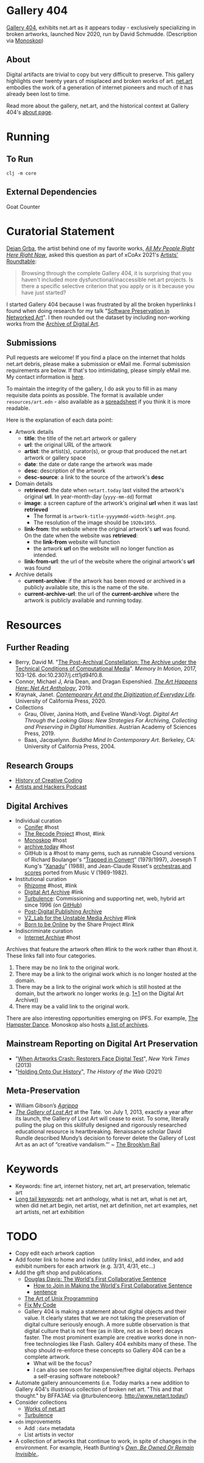 # Gallery 404

[Gallery 404](http://www.netart.today/), exhibits net.art as it appears today - exclusively specializing in broken artworks, launched Nov 2020, run by David Schmudde. (Description via [Monoskop](https://monoskop.org/Net_art))

## About

Digital artifacts are trivial to copy but very difficult to preserve. This gallery highlights over twenty years of misplaced and broken works of art. [net.art](https://en.wikipedia.org/wiki/Net.art) embodies the work of a generation of internet pioneers and much of it has already been lost to time.

Read more about the gallery, net.art, and the historical context at Gallery 404's [about page](http://www.netart.today/pages/about.html).

# Running

## To Run

`clj -m core`

## External Dependencies

Goat Counter

# Curatorial Statement

[Dejan Grba](http://dejangrba.org/), the artist behind one of my favorite works, *[All My People Right Here Right Now](http://dejangrba.org/art-projects/en/2003-all-my-people/index.html)*, asked this question as part of xCoAx 2021's [Artists' Roundtable](https://2021.xcoax.org/artworks2/):

> Browsing through the complete Gallery 404, it is surprising that you haven't included more dysfunctional/inaccessible net.art projects. Is there a specific selective criterion that you apply or is it because you have just started?

I started Gallery 404 because I was frustrated by all the broken hyperlinks I found when doing research for my talk "[Software Preservation in Networked Art](https://nexa.polito.it/mercoledi-133)". I then rounded out the dataset by including non-working works from the [Archive of Digital Art](https://www.digitalartarchive.at/database/general/work/1-1.html).

## Submissions

Pull requests are welcome! If you find a place on the internet that holds net.art debris, please make a submission or eMail me. Formal submission requirements are below. If that's too intimidating, please simply eMail me. My contact information is [here](https://schmud.de/pages/about.html).

To maintain the integrity of the gallery, I do ask you to fill in as many requisite data points as possible. The format is available under `resources/art.edn` - also available as a [spreadsheet](https://airtable.com/shrhfvcQCI9R30J5F/tbl9PWDyk2nyBLy7R) if you think it is more readable.

Here is the explanation of each data point:

- Artwork details
    - **title**: the title of the net.art artwork or gallery
    - **url**: the original URL of the artwork
    - **artist**: the artist(s), curator(s), or group that produced the net.art artwork or gallery space
    - **date**: the date or date range the artwork was made
    - **desc**: description of the artwork
    - **desc-source**: a link to the source of the artwork's **desc**
- Domain details
    - **retrieved**: the date when `netart.today` last visited the artwork's original **url**. In year-month-day (`yyyy-mm-dd`) format
    - **image**: a screen capture of the artwork's original **url** when it was last **retrieved**
        - The format is `artwork-title-yyyymmdd-width-height.png`.
        - The resolution of the image should be `1920x1055`.
    - **link-from**: the website where the original artwork's **url** was found. On the date when the website was **retrieved**:
        - the **link-from** website will function
        - the artwork **url** on the website will no longer function as intended.
    - **link-from-url**: the url of the website where the original artwork's **url** was found
- Archive details
    - **current-archive**: if the artwork has been moved or archived in a publicly available site, this is the name of the site.
    - **current-archive-url**: the url of the **current-archive** where the artwork is publicly available and running today.

# Resources

## Further Reading

- Berry, David M. "[The Post-Archival Constellation: The Archive under the Technical Conditions of Computational Media](https://doi.org/10.2307/j.ctt1jd94f0.8)". *Memory In Motion*, 2017, 103-126. doi:10.2307/j.ctt1jd94f0.8.
- Connor, Michael J, Aria Dean, and Dragan Espenshied. *[The Art Happens Here: Net Art Anthology](https://rhizomedotorg.myshopify.com/products/the-art-happens-here-net-art-anthology)*, 2019.
- Kraynak, Janet. *[Contemporary Art and the Digitization of Everyday Life](https://www.ucpress.edu/book/9780520303911/contemporary-art-and-the-digitization-of-everyday-life)*. University of California Press, 2020.
- Collections
    - Grau, Oliver, Janina Hoth, and Eveline Wandl-Vogt. *Digital Art Through the Looking Glass: New Strategies For Archiving, Collecting and Preserving in Digital Humanities*. Austrian Academy of Sciences Press, 2019.
    - Baas, Jacquelynn. *Buddha Mind In Contemporary Art*. Berkeley, CA: University of California Press, 2004.

## Research Groups

- [History of Creative Coding](https://groups.google.com/g/history-of-creative-coding)
- [Artists and Hackers Podcast](https://www.artistsandhackers.org/about.html)

## Digital Archives

- Individual curation
    - [Conifer](https://conifer.rhizome.org/) #host
    - [The Recode Project](http://www.recodeproject.com/) #host, #link
    - [Monoskop](https://monoskop.org/Monoskop) #host
    - [archive.today](http://archive.today/) #host
    - GitHub is a #host to many gems, such as runnable Csound versions of Richard Boulanger's “[Trapped in Convert](https://github.com/csound/csound/blob/develop/examples/trapped.csd)” (1979/1997), Joeseph T Kung's “[Xanadu](https://github.com/csound/csound/blob/develop/examples/xanadu.csd)” (1988), and Jean-Claude Risset's [orchestras and scores](https://github.com/csound/csound/blob/develop/examples/xanadu.csd) ported from Music V (1969-1982).
- Institutional curation
    - [Rhizome](https://rhizome.org/) #host, #link
    - [Digital Art Archive](https://www.digitalartarchive.at/nc/home.html) #link
    - [Turbulence](http://turbulence.org/): Commissioning and supporting net, web, hybrid art since 1996 (on [GitHub](https://github.com/turbulence-org))
    - [Post-Digital Publishing Archive](http://p-dpa.net/)
    - [V2_Lab for the Unstable Media Archive](https://v2.nl/archive/latest-added-works) #link
    - [Born to be Online](https://www.toshareproject.it/born-to-be-online) by the Share Project #link
- Indiscriminate curation
    - [Internet Archive](https://archive.org) #host

Archives that feature the artwork often #link to the work rather than #host it. These links fall into four categories.

1. There may be no link to the original work.
2. There may be a link to the original work which is no longer hosted at the domain.
3. There may be a link to the original work which is still hosted at the domain, but the artwork no longer works (e.g. [1+1](https://www.digitalartarchive.at/database/general/work/1-1.html) on the Digital Art Archive))
4. There may be a valid link to the original work.

There are also interesting opportunities emerging on IPFS. For example, [The Hampster Dance](https://ipfs.io/ipfs/QmT85wMjWsywH6K6dQFZz7q93SYiVpDp5y8LEapp42kvHj/). Monoskop also hosts [a list of archives](https://monoskop.org/Net_art).

## Mainstream Reporting on Digital Art Preservation

- "[When Artworks Crash: Restorers Face Digital Test](https://www.nytimes.com/2013/06/10/arts/design/whitney-saves-douglas-daviss-first-collaborative-sentence.html)", *New York Times* (2013)
- "[Holding Onto Our History](https://thehistoryoftheweb.com/postscript/april-2021-weblog-holding-on-to-our-history/)", *The History of the Web* (2021)

## Meta-Preservation

- William Gibson’s [*Agrippa*](https://arstechnica.com/information-technology/2012/07/william-gibsons-agrippa-mystery-challenge/)
- [*The Gallery of Lost Art*](http://galleryoflostart.com/) at the Tate. &lsquo;on July 1, 2013, exactly a year after its launch, the Gallery of Lost Art will cease to exist. To some, literally pulling the plug on this skillfully designed and rigorously researched educational resource is heartbreaking. Renaissance scholar David Rundle described Mundy’s decision to forever delete the Gallery of Lost Art as an act of “creative vandalism.”&rsquo; ~ [The Brooklyn Rail](https://brooklynrail.org/2013/06/artseen/tate-gallerythe-gallery-of-lost-art)

# Keywords

- Keywords: fine art, internet history, net art, art preservation, telematic art
- [Long tail keywords](https://keywordtool.io/): net art anthology, what is net art, what is net art, when did net.art begin, net artist, net art definition, net art examples, net art artists, net art exhibition

# TODO

- Copy edit each artwork caption
- Add footer link to home and index (utility links), add index, and add exhibit numbers for each artwork (e.g. 3/31, 4/31, etc...)
- Add the gift shop and publications.
    - [Douglas Davis:
The World's First Collaborative Sentence](https://whitney.org/artport/douglas-davis)
        - [How to Join in Making the World's First Collaborative Sentence](https://artport.whitney.org/collection/DouglasDavis/live/writesentence.html)
        - [sentence](https://artport.whitney.org/collection/DouglasDavis/live/Sentence/sentence1.html)
    - [The Art of Unix Programming](https://www.arp242.net/the-art-of-unix-programming/)
    - [Fix My Code](https://eeclectic.de/produkt/fix-my-code/)
    - Gallery 404 is making a statement about digital objects and their value. It clearly states that we are not taking the preservation of digital culture seriously enough. A more subtle observation is that digital culture that is not free (as in libre, not as in beer) decays faster. The most prominent example are creative works done in non-free technologies like Flash. Gallery 404 exhibits many of these. The shop should re-enforce these concepts so Gallery 404 can be a complete artwork.
        - What will be the focus?
        - I can also see room for inexpensive/free digital objects. Perhaps a self-erasing software notebook?
- Automate gallery announcements (i.e. Today marks a new addition to Gallery 404's illustrious collection of broken net art. "This and that thought." by BFFA3AE via @turbulenceorg. http://www.netart.today/)
- Consider collections
    - [Works of net.art](http://www.hgb-leipzig.de/artnine/netzkunst/werke.html)
    - [Turbulence](http://turbulence.org/)
- `edn` improvements
    - Add `:date` metadata
    - List artists in vector
- A collection of artworks that continue to work, in spite of changes in the environment. For example, Heath Bunting's *[Own, Be Owned Or Remain Invisible.](http://irational.org/_readme.html)*.
